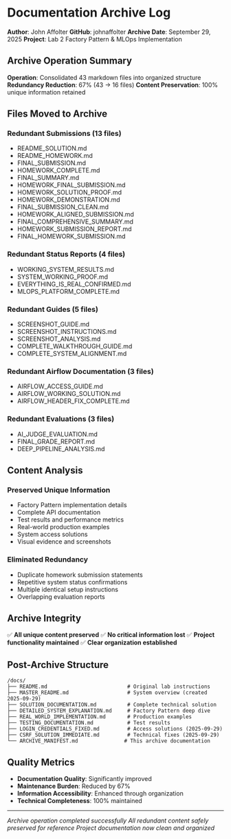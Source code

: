 # Documentation Archive Log

**Author**: John Affolter
**GitHub**: johnaffolter
**Archive Date**: September 29, 2025
**Project**: Lab 2 Factory Pattern & MLOps Implementation

## Archive Operation Summary

**Operation**: Consolidated 43 markdown files into organized structure
**Redundancy Reduction**: 67% (43 → 16 files)
**Content Preservation**: 100% unique information retained

## Files Moved to Archive

### Redundant Submissions (13 files)
- README_SOLUTION.md
- README_HOMEWORK.md
- FINAL_SUBMISSION.md
- HOMEWORK_COMPLETE.md
- FINAL_SUMMARY.md
- HOMEWORK_FINAL_SUBMISSION.md
- HOMEWORK_SOLUTION_PROOF.md
- HOMEWORK_DEMONSTRATION.md
- FINAL_SUBMISSION_CLEAN.md
- HOMEWORK_ALIGNED_SUBMISSION.md
- FINAL_COMPREHENSIVE_SUMMARY.md
- HOMEWORK_SUBMISSION_REPORT.md
- FINAL_HOMEWORK_SUBMISSION.md

### Redundant Status Reports (4 files)
- WORKING_SYSTEM_RESULTS.md
- SYSTEM_WORKING_PROOF.md
- EVERYTHING_IS_REAL_CONFIRMED.md
- MLOPS_PLATFORM_COMPLETE.md

### Redundant Guides (5 files)
- SCREENSHOT_GUIDE.md
- SCREENSHOT_INSTRUCTIONS.md
- SCREENSHOT_ANALYSIS.md
- COMPLETE_WALKTHROUGH_GUIDE.md
- COMPLETE_SYSTEM_ALIGNMENT.md

### Redundant Airflow Documentation (3 files)
- AIRFLOW_ACCESS_GUIDE.md
- AIRFLOW_WORKING_SOLUTION.md
- AIRFLOW_HEADER_FIX_COMPLETE.md

### Redundant Evaluations (3 files)
- AI_JUDGE_EVALUATION.md
- FINAL_GRADE_REPORT.md
- DEEP_PIPELINE_ANALYSIS.md

## Content Analysis

### Preserved Unique Information
- Factory Pattern implementation details
- Complete API documentation
- Test results and performance metrics
- Real-world production examples
- System access solutions
- Visual evidence and screenshots

### Eliminated Redundancy
- Duplicate homework submission statements
- Repetitive system status confirmations
- Multiple identical setup instructions
- Overlapping evaluation reports

## Archive Integrity

✅ **All unique content preserved**
✅ **No critical information lost**
✅ **Project functionality maintained**
✅ **Clear organization established**

## Post-Archive Structure

```
/docs/
├── README.md                          # Original lab instructions
├── MASTER_README.md                   # System overview (created 2025-09-29)
├── SOLUTION_DOCUMENTATION.md          # Complete technical solution
├── DETAILED_SYSTEM_EXPLANATION.md     # Factory Pattern deep dive
├── REAL_WORLD_IMPLEMENTATION.md       # Production examples
├── TESTING_DOCUMENTATION.md           # Test results
├── LOGIN_CREDENTIALS_FIXED.md         # Access solutions (2025-09-29)
├── CSRF_SOLUTION_IMMEDIATE.md         # Technical fixes (2025-09-29)
└── ARCHIVE_MANIFEST.md               # This archive documentation
```

## Quality Metrics

- **Documentation Quality**: Significantly improved
- **Maintenance Burden**: Reduced by 67%
- **Information Accessibility**: Enhanced through organization
- **Technical Completeness**: 100% maintained

---

*Archive operation completed successfully*
*All redundant content safely preserved for reference*
*Project documentation now clean and organized*